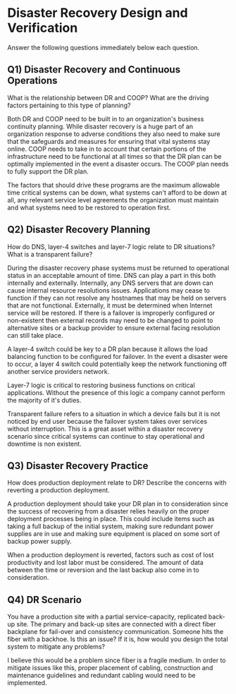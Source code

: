 Disaster Recovery Design and Verification
=========================================
Answer the following questions immediately below each question.

Q1) Disaster Recovery and Continuous Operations
-----------------------------------------------
What is the relationship between DR and COOP? What are the driving factors
pertaining to this type of planning?

Both DR and COOP need to be built in to an organization's business continuity planning. While disaster recovery is a huge part of an organization response to adverse conditions they also need to make sure that the safeguards and measures for ensuring that vital systems stay online. COOP needs to take in to account that certain portions of the infrastructure need to be functional at all times so that the DR plan can be optimally implemented in the event a disaster occurs. The COOP plan needs to fully support the DR plan.

The factors that should drive these programs are the maximum allowable time critical systems can be down, what systems can't afford to be down at all, any relevant service level agreements the organization must maintain and what systems need to be restored to operation first.

Q2) Disaster Recovery Planning
------------------------------
How do DNS, layer-4 switches and layer-7 logic relate to DR situations? What
is a transparent failure?

During the disaster recovery phase systems must be returned to operational status in an acceptable amount of time. DNS can play a part in this both internally and externally. Internally, any DNS servers that are down can cause internal resource resolutions issues. Applications may cease to function if they can not resolve any hostnames that may be held on servers that are not functional. Externally, it must be determined when Internet service will be restored. If there is a failover is improperly configured or non-existent then external records may need to be changed to point to alternative sites or a backup provider to ensure external facing resolution can still take place.

A layer-4 switch could be key to a DR plan because it allows the load balancing function to be configured for failover. In the event a disaster were to occur, a layer 4 switch could potentially keep the network functioning off another service providers network.

Layer-7 logic is critical to restoring business functions on critical applications. Without the presence of this logic a company cannot perform the majority of it's duties.

Transparent failure refers to a situation in which a device fails but it is not noticed by end user because the failover system takes over services without interruption. This is a great asset within a disaster recovery scenario since critical systems can continue to stay operational and downtime is non existent.

Q3) Disaster Recovery Practice
------------------------------
How does production deployment relate to DR? Describe the concerns with
reverting a production deployment.

A production deployment should take your DR plan in to consideration since the success of recovering from a disaster relies heavily on the proper deployment processes being in place. This could include items such as taking a full backup of the initial system, making sure redundant power supplies are in use and making sure equipment is placed on some sort of backup power supply.

When a production deployment is reverted, factors such as cost of lost productivity and lost labor must be considered. The amount of data between the time or reversion and the last backup also come in to consideration.

Q4) DR Scenario
---------------
You have a production site with a partial service-capacity, replicated back-up
site. The primary and back-up sites are connected with a direct fiber backplane
for fail-over and consistency communication. Someone hits the fiber with a
backhoe. Is this an issue? If it is, how would you design the total system to
mitigate any problems?

I believe this would be a problem since fiber is a fragile medium. In order to mitigate issues like this, proper placement of cabling, construction and maintenance guidelines and redundant cabling would need to be implemented.
